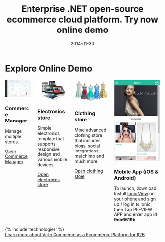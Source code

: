 ﻿---
title: Enterprise .NET open-source ecommerce cloud platform. Try now online demo
description: Enterprise .NET open-source ecommerce cloud platform. Try now online demo
date: 2014-01-30
permalink: try-now/online-demo
tags : 
- online-demo
- demo
- commerce
---
<div class="responsive">
    <h1 class="title">Explore Online Demo</h1>
    <div class="columns three">
        <div class="column">
            <div class="block">
                <div class="img-300">
                    <a href="http://demo.virtocommerce.com/admin" target="_blank" rel="nofollow"><img alt="Virto Commerce manager" src="../assets/images/demo/admin-dashboard.jpg" class="border"></a>
                </div>
                <h3>Commerce Manager</h3>
                <p class="text">Manage multiple stores.</p>
                <a class="button fill" target="_blank"  href="http://demo.virtocommerce.com/admin" rel="nofollow">Open Commerce Manager</a>
            </div>
        </div>
        <div class="column">
            <div class="block">
                <div class="img-300">
                    <a target="_blank" href="http://demo.virtocommerce.com/electronics" rel="nofollow"><img alt="Virto Commerce frontend accelerator" src="../assets/images/demo/frontend-electronics.jpg" class="border"></a>
                </div>
                <h3>Electronics store</h3>
                <p class="text">Simple electronics template that supports responsive design and various mobile devices.</p>
                <a class="button fill" target="_blank" href="http://demo.virtocommerce.com/electronics" rel="nofollow">Open electronics store</a>
            </div>
        </div>
        <div class="column">
            <div class="block">
                <div class="img-300">
                    <a target="_blank" href="http://demo.virtocommerce.com/clothing" rel="nofollow"><img alt="Virto Commerce frontend accelerator" src="../assets/images/demo/frontend-clothing.jpg" class="border"></a>
                </div>
                <h3>Clothing store</h3>
                <p class="text">More advanced clothing store that includes blogs, social integrations, mailchimp and much more.</p>
                <a class="button fill" target="_blank" href="http://demo.virtocommerce.com/clothing" rel="nofollow">Open clothing store</a>
            </div>
        </div>
        <div class="column">
            <div class="block">
                <div class="img-300">
                    <img alt="Virto Commerce frontend accelerator" src="../assets/images/demo/mobile.png" class="border">
                </div>
                <h3>Mobile App (iOS & Android)</h3>
                <p class="text">To launch, download Install <a href="http://view.ionic.io" target="_blank">Ionic View</a> on your phone and sign up / log in to Ionic, then Tap PREVIEW APP and enter app id <b>9eb6619b</b></p>
            </div>
        </div>
    </div>
</div>
{% include 'technologies' %}
<div class="about-vc __responsive">
    <a class="link learn-link" href="/b2b-ecommerce-platform">Learn more about Virto Commerce as a Ecommerce Platform for B2B</a>
</div>
